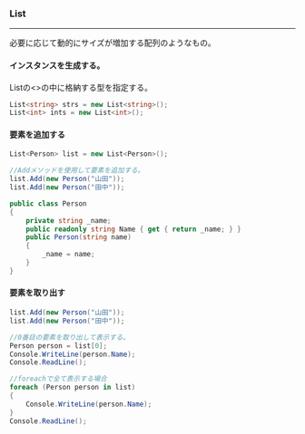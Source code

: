 ### List<T>
--------------------------
必要に応じて動的にサイズが増加する配列のようなもの。

#### インスタンスを生成する。

List<T>の<>の中に格納する型を指定する。
```csharp
List<string> strs = new List<string>();
List<int> ints = new List<int>();
```

#### 要素を追加する

```csharp
List<Person> list = new List<Person>();

//Addメソッドを使用して要素を追加する。
list.Add(new Person("山田"));
list.Add(new Person("田中"));

public class Person
{
    private string _name;
    public readonly string Name { get { return _name; } }
    public Person(string name)
    {
        _name = name;
    }
}
```

#### 要素を取り出す
```csharp
list.Add(new Person("山田"));
list.Add(new Person("田中"));

//0番目の要素を取り出して表示する。
Person person = list[0];
Console.WriteLine(person.Name);
Console.ReadLine();

//foreachで全て表示する場合
foreach (Person person in list)
{
    Console.WriteLine(person.Name);
}
Console.ReadLine();
```
